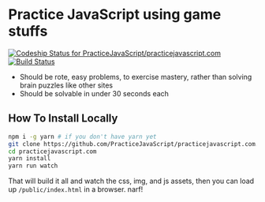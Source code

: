 # Practice JavaScript using game stuffs

[ ![Codeship Status for PracticeJavaScript/practicejavascript.com](https://app.codeship.com/projects/091c0e50-0a7c-0135-8b3c-6ed4d7e33e57/status?branch=master)](https://app.codeship.com/projects/214753)
[![Build Status](https://travis-ci.org/PracticeJavaScript/practicejavascript.com.svg?branch=master)](https://travis-ci.org/PracticeJavaScript/practicejavascript.com)

- Should be rote, easy problems, to exercise mastery, rather than solving brain puzzles like other sites
- Should be solvable in under 30 seconds each


## How To Install Locally
```bash
npm i -g yarn # if you don't have yarn yet
git clone https://github.com/PracticeJavaScript/practicejavascript.com.git
cd practicejavascript.com
yarn install
yarn run watch
```

That will build it all and watch the css, img, and js assets, then you can load up `/public/index.html` in a browser. narf!
